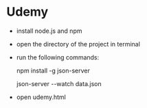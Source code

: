 # Udemy

- install node.js and npm
- open the directory of the project in terminal
- run the following commands:
  
  npm install -g json-server
  
  json-server --watch data.json
- open udemy.html
